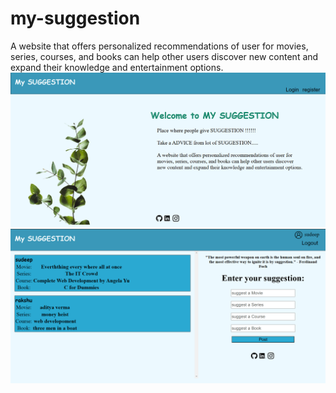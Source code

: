 # my-suggestion
A website that offers personalized recommendations of user for movies, series, courses, and books can help other users discover
new content and expand their knowledge and entertainment options.
<img src="https://github.com/sudeepnn/my-suggestion/blob/master/public/images/Screenshot%202023-04-04%20200933.png">
<img src="https://github.com/sudeepnn/my-suggestion/blob/master/public/images/Screenshot%202023-04-04%20201554.png">
